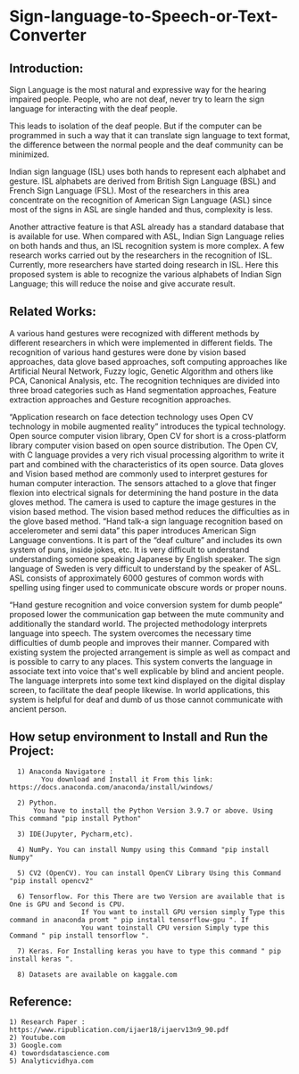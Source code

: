 # Sign-language-to-Speech-or-Text-Converter
## Introduction:
Sign Language is the most natural and expressive way for the
hearing impaired people. People, who are not deaf, never try
to learn the sign language for interacting with the deaf people.

This leads to isolation of the deaf people. But if the computer
can be programmed in such a way that it can translate sign
language to text format, the difference between the normal
people and the deaf community can be minimized. 

Indian sign language (ISL) uses both hands to represent each alphabet and
gesture. ISL alphabets are derived from British Sign Language
(BSL) and French Sign Language (FSL). Most of the
researchers in this area concentrate on the recognition of
American Sign Language (ASL) since most of the signs in
ASL are single handed and thus, complexity is less. 

Another attractive feature is that ASL already has a standard database
that is available for use. When compared with ASL, Indian
Sign Language relies on both hands and thus, an ISL
recognition system is more complex. A few research works
carried out by the researchers in the recognition of ISL.
Currently, more researchers have started doing research in
ISL. Here this proposed system is able to recognize the
various alphabets of Indian Sign Language; this will reduce
the noise and give accurate result.

## Related Works:
  A various hand gestures were recognized with different 
methods by different researchers in which were implemented 
in different fields. The recognition of various hand gestures 
were done by vision based approaches, data glove based 
approaches, soft computing approaches like Artificial Neural 
Network, Fuzzy logic, Genetic Algorithm and others like 
PCA, Canonical Analysis, etc. The recognition techniques are 
divided into three broad categories such as Hand segmentation 
approaches, Feature extraction approaches and Gesture 
recognition approaches.

“Application research on face detection technology uses Open 
CV technology in mobile augmented reality” introduces the 
typical technology. Open source computer vision library, 
Open CV for short is a cross-platform library computer vision 
based on open source distribution. The Open CV, with C 
language provides a very rich visual processing algorithm to 
write it part and combined with the characteristics of its open 
source. Data gloves and Vision based method are commonly 
used to interpret gestures for human computer interaction. 
The sensors attached to a glove that finger flexion into 
electrical signals for determining the hand posture in the data 
gloves method. The camera is used to capture the image 
gestures in the vision based method. The vision based method 
reduces the difficulties as in the glove based method.
“Hand talk-a sign language recognition based on 
accelerometer and semi data” this paper introduces American 
Sign Language conventions. It is part of the “deaf culture” and 
includes its own system of puns, inside jokes, etc. It is very 
difficult to understand understanding someone speaking 
Japanese by English speaker. The sign language of Sweden is 
very difficult to understand by the speaker of ASL. ASL 
consists of approximately 6000 gestures of common words 
with spelling using finger used to communicate obscure words 
or proper nouns. 

“Hand gesture recognition and voice conversion system for 
dumb people” proposed lower the communication gap 
between the mute community and additionally the standard 
world. The projected methodology interprets language into 
speech. The system overcomes the necessary time difficulties 
of dumb people and improves their manner. Compared with 
existing system the projected arrangement is simple as well as 
compact and is possible to carry to any places. This system 
converts the language in associate text into voice that's well 
explicable by blind and ancient people. The language 
interprets into some text kind displayed on the digital display 
screen, to facilitate the deaf people likewise. In world 
applications, this system is helpful for deaf and dumb of us 
those cannot communicate with ancient person. 

## How setup environment to Install and Run the Project:
      1) Anaconda Navigatore : 
            You download and Install it From this link: https://docs.anaconda.com/anaconda/install/windows/
            
      2) Python.
          You have to install the Python Version 3.9.7 or above. Using This command "pip install Python"
          
      3) IDE(Jupyter, Pycharm,etc).

      4) NumPy. You can install Numpy using this Command "pip install Numpy"

      5) CV2 (OpenCV). You can install OpenCV Library Using this Command "pip install opencv2"

      6) Tensorflow. For this There are two Version are available that is One is GPU and Second is CPU.
                      If You want to install GPU version simply Type this command in anaconda promt " pip install tensorflow-gpu ". If 
                      You want toinstall CPU version Simply type this Command " pip install tensorflow ". 

      7) Keras. For Installing keras you have to type this command " pip install keras ".
      
      8) Datasets are available on kaggale.com
      
      
## Reference:
    1) Research Paper : https://www.ripublication.com/ijaer18/ijaerv13n9_90.pdf
    2) Youtube.com
    3) Google.com
    4) towordsdatascience.com
    5) Analyticvidhya.com
